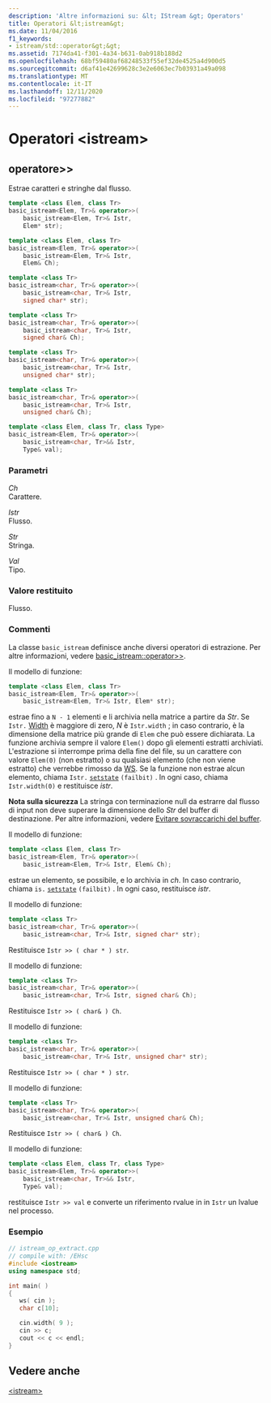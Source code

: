 ```yaml
---
description: 'Altre informazioni su: &lt; IStream &gt; Operators'
title: Operatori &lt;istream&gt;
ms.date: 11/04/2016
f1_keywords:
- istream/std::operator&gt;&gt;
ms.assetid: 7174da41-f301-4a34-b631-0ab918b188d2
ms.openlocfilehash: 68bf59480af68248533f55ef32de4525a4d900d5
ms.sourcegitcommit: d6af41e42699628c3e2e6063ec7b03931a49a098
ms.translationtype: MT
ms.contentlocale: it-IT
ms.lasthandoff: 12/11/2020
ms.locfileid: "97277882"
---
```

# <a name="ltistreamgt-operators"></a>Operatori &lt;istream&gt;

## <a name="operatorgtgt"></a><a name="op_gt_gt"></a> operatore&gt;&gt;

Estrae caratteri e stringhe dal flusso.

```cpp
template <class Elem, class Tr>
basic_istream<Elem, Tr>& operator>>(
    basic_istream<Elem, Tr>& Istr,
    Elem* str);

template <class Elem, class Tr>
basic_istream<Elem, Tr>& operator>>(
    basic_istream<Elem, Tr>& Istr,
    Elem& Ch);

template <class Tr>
basic_istream<char, Tr>& operator>>(
    basic_istream<char, Tr>& Istr,
    signed char* str);

template <class Tr>
basic_istream<char, Tr>& operator>>(
    basic_istream<char, Tr>& Istr,
    signed char& Ch);

template <class Tr>
basic_istream<char, Tr>& operator>>(
    basic_istream<char, Tr>& Istr,
    unsigned char* str);

template <class Tr>
basic_istream<char, Tr>& operator>>(
    basic_istream<char, Tr>& Istr,
    unsigned char& Ch);

template <class Elem, class Tr, class Type>
basic_istream<Elem, Tr>& operator>>(
    basic_istream<char, Tr>&& Istr,
    Type& val);
```

### <a name="parameters"></a>Parametri

*Ch*\
Carattere.

*Istr*\
Flusso.

*Str*\
Stringa.

*Val*\
Tipo.

### <a name="return-value"></a>Valore restituito

Flusso.

### <a name="remarks"></a>Commenti

La classe `basic_istream` definisce anche diversi operatori di estrazione. Per altre informazioni, vedere [basic_istream::operator>>](../standard-library/basic-istream-class.md#op_gt_gt).

Il modello di funzione:

```cpp
template <class Elem, class Tr>
basic_istream<Elem, Tr>& operator>>(
    basic_istream<Elem, Tr>& Istr, Elem* str);
```

estrae fino a `N - 1` elementi e li archivia nella matrice a partire da *Str*. Se `Istr.` [Width](../standard-library/ios-base-class.md#width) è maggiore di zero, *N* è `Istr.width` ; in caso contrario, è la dimensione della matrice più grande di `Elem` che può essere dichiarata. La funzione archivia sempre il valore `Elem()` dopo gli elementi estratti archiviati. L'estrazione si interrompe prima della fine del file, su un carattere con valore `Elem(0)` (non estratto) o su qualsiasi elemento (che non viene estratto) che verrebbe rimosso da [WS](../standard-library/istream-functions.md#ws). Se la funzione non estrae alcun elemento, chiama `Istr.` [`setstate`](../standard-library/basic-ios-class.md#setstate) `(failbit)` . In ogni caso, chiama `Istr.width(0)` e restituisce *istr*.

**Nota sulla sicurezza** La stringa con terminazione null da estrarre dal flusso di input non deve superare la dimensione dello *Str* del buffer di destinazione. Per altre informazioni, vedere [Evitare sovraccarichi del buffer](/windows/win32/SecBP/avoiding-buffer-overruns).

Il modello di funzione:

```cpp
template <class Elem, class Tr>
basic_istream<Elem, Tr>& operator>>(
    basic_istream<Elem, Tr>& Istr, Elem& Ch);
```

estrae un elemento, se possibile, e lo archivia in *ch*. In caso contrario, chiama `is.` [`setstate`](../standard-library/basic-ios-class.md#setstate) `(failbit)` . In ogni caso, restituisce *istr*.

Il modello di funzione:

```cpp
template <class Tr>
basic_istream<char, Tr>& operator>>(
    basic_istream<char, Tr>& Istr, signed char* str);
```

Restituisce `Istr >> ( char * ) str`.

Il modello di funzione:

```cpp
template <class Tr>
basic_istream<char, Tr>& operator>>(
    basic_istream<char, Tr>& Istr, signed char& Ch);
```

Restituisce `Istr >> ( char& ) Ch`.

Il modello di funzione:

```cpp
template <class Tr>
basic_istream<char, Tr>& operator>>(
    basic_istream<char, Tr>& Istr, unsigned char* str);
```

Restituisce `Istr >> ( char * ) str`.

Il modello di funzione:

```cpp
template <class Tr>
basic_istream<char, Tr>& operator>>(
    basic_istream<char, Tr>& Istr, unsigned char& Ch);
```

Restituisce `Istr >> ( char& ) Ch`.

Il modello di funzione:

```cpp
template <class Elem, class Tr, class Type>
basic_istream<Elem, Tr>& operator>>(
    basic_istream<char, Tr>&& Istr,
    Type& val);
```

restituisce `Istr >> val` e converte un riferimento rvalue in in `Istr` un lvalue nel processo.

### <a name="example"></a>Esempio

```cpp
// istream_op_extract.cpp
// compile with: /EHsc
#include <iostream>
using namespace std;

int main( )
{
   ws( cin );
   char c[10];

   cin.width( 9 );
   cin >> c;
   cout << c << endl;
}
```

## <a name="see-also"></a>Vedere anche

[\<istream>](../standard-library/istream.md)
